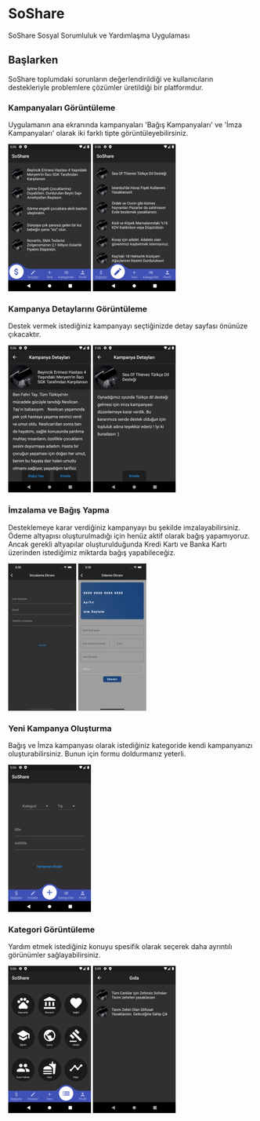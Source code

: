 # SoShare
SoShare Sosyal Sorumluluk ve Yardımlaşma Uygulaması

## Başlarken

SoShare toplumdaki sorunların değerlendirildiği ve kullanıcıların destekleriyle problemlere çözümler üretildiği bir platformdur.

### Kampanyaları Görüntüleme

Uygulamanın ana ekranında kampanyaları 'Bağış Kampanyaları' ve 'İmza Kampanyaları' olarak iki farklı tipte görüntüleyebilirsiniz.

![bagislar](https://github.com/fehmivelioglu/SoShare/blob/master/img/bagislar.png)
![imzalar](https://github.com/fehmivelioglu/SoShare/blob/master/img/imzalar.png)

### Kampanya Detaylarını Görüntüleme

Destek vermek istediğiniz kampanyayı seçtiğinizde detay sayfası önünüze çıkacaktır. 

![kampanya_detay1](https://github.com/fehmivelioglu/SoShare/blob/master/img/kampanya-detay1.png)
![kampanya_detay2](https://github.com/fehmivelioglu/SoShare/blob/master/img/kampanya-detay2.png)

### İmzalama ve Bağış Yapma


Desteklemeye karar verdiğiniz kampanyayı bu şekilde imzalayabilirsiniz. Ödeme altyapısı oluşturulmadığı için henüz aktif olarak bağış yapamıyoruz. Ancak gerekli altyapılar oluşturulduğunda Kredi Kartı ve Banka Kartı üzerinden istediğimiz miktarda bağış yapabileceğiz.


![imza](https://github.com/fehmivelioglu/SoShare/blob/master/img/imza.png)
![bagis](https://github.com/fehmivelioglu/SoShare/blob/master/img/bagis.png)

### Yeni Kampanya Oluşturma


Bağış ve İmza kampanyası olarak istediğiniz kategoride kendi kampanyanızı oluşturabilirsiniz. Bunun için formu doldurmanız yeterli.


![imza](https://github.com/fehmivelioglu/SoShare/blob/master/img/yeni.png)

### Kategori Görüntüleme


Yardım etmek istediğiniz konuyu spesifik olarak seçerek daha ayrıntılı görünümler sağlayabilirsiniz.


![kategoriler](https://github.com/fehmivelioglu/SoShare/blob/master/img/kategoriler.png)
![kategori](https://github.com/fehmivelioglu/SoShare/blob/master/img/kategori.png)

